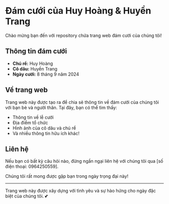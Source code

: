# Đám cưới của Huy Hoàng & Huyền Trang

Chào mừng bạn đến với repository chứa trang web đám cưới của chúng tôi!

## Thông tin đám cưới

- **Chú rể:** Huy Hoàng
- **Cô dâu:** Huyền Trang
- **Ngày cưới:** 8 tháng 9 năm 2024

## Về trang web

Trang web này được tạo ra để chia sẻ thông tin về đám cưới của chúng tôi với bạn bè và người thân. Tại đây, bạn có thể tìm thấy:

- Thông tin về lễ cưới
- Địa điểm tổ chức
- Hình ảnh của cô dâu và chú rể
- Và nhiều thông tin hữu ích khác!

## Liên hệ

Nếu bạn có bất kỳ câu hỏi nào, đừng ngần ngại liên hệ với chúng tôi qua [số điện thoại: 0964250559].

Chúng tôi rất mong được gặp bạn trong ngày trọng đại này!

---

Trang web này được xây dựng với tình yêu và sự hào hứng cho ngày đặc biệt của chúng tôi. 💕
